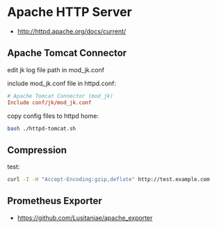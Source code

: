 # Apache HTTP Server

- http://httpd.apache.org/docs/current/

## Apache Tomcat Connector

edit jk log file path in mod_jk.conf

include mod_jk.conf file in httpd.conf:

```conf
# Apache Tomcat Connector (mod_jk)
Include conf/jk/mod_jk.conf
```

copy config files to httpd home:

```bash
bash ./httpd-tomcat.sh
```

## Compression

test:

```bash
curl -I -H "Accept-Encoding:gzip,deflate" http://test.example.com
```

## Prometheus Exporter

- https://github.com/Lusitaniae/apache_exporter
